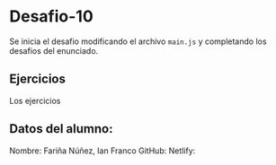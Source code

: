 # Desafio-10

Se inicia el desafio modificando el archivo `main.js` y completando los desafios del enunciado. 

## Ejercicios

Los ejercicios

## Datos del alumno:

Nombre: Fariña Núñez, Ian Franco
GitHub: 
Netlify: 